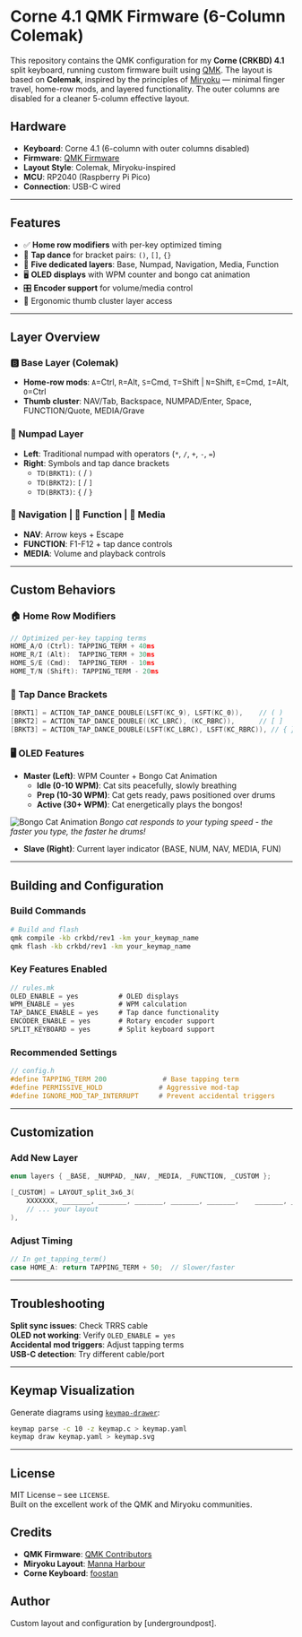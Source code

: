 # Corne 4.1 QMK Firmware (6-Column Colemak)

This repository contains the QMK configuration for my **Corne (CRKBD) 4.1** split keyboard, running custom firmware built using [QMK](https://qmk.fm/). The layout is based on **Colemak**, inspired by the principles of [Miryoku](https://github.com/manna-harbour/miryoku) — minimal finger travel, home-row mods, and layered functionality. The outer columns are disabled for a cleaner 5-column effective layout.

## Hardware

- **Keyboard**: Corne 4.1 (6-column with outer columns disabled)
- **Firmware**: [QMK Firmware](https://qmk.fm/)
- **Layout Style**: Colemak, Miryoku-inspired
- **MCU**: RP2040 (Raspberry Pi Pico)
- **Connection**: USB-C wired

---

## Features

- ✅ **Home row modifiers** with per-key optimized timing
- 🎯 **Tap dance** for bracket pairs: `()`, `[]`, `{}`
- 🔢 **Five dedicated layers**: Base, Numpad, Navigation, Media, Function
- 🖥️ **OLED displays** with WPM counter and bongo cat animation
- 🎛️ **Encoder support** for volume/media control
- 🧠 Ergonomic thumb cluster layer access

---

## Layer Overview

### 🅱 Base Layer (Colemak)

- **Home-row mods**: `A`=Ctrl, `R`=Alt, `S`=Cmd, `T`=Shift | `N`=Shift, `E`=Cmd, `I`=Alt, `O`=Ctrl
- **Thumb cluster**: NAV/Tab, Backspace, NUMPAD/Enter, Space, FUNCTION/Quote, MEDIA/Grave

### 🔢 Numpad Layer
- **Left**: Traditional numpad with operators (`*`, `/`, `+`, `-`, `=`)
- **Right**: Symbols and tap dance brackets
  - `TD(BRKT1)`: `(` / `)`
  - `TD(BRKT2)`: `[` / `]`  
  - `TD(BRKT3)`: `{` / `}`

### 🧭 Navigation | 🔧 Function | 🎵 Media
- **NAV**: Arrow keys + Escape
- **FUNCTION**: F1-F12 + tap dance controls
- **MEDIA**: Volume and playback controls

---

## Custom Behaviors

### 🏠 Home Row Modifiers
```c
// Optimized per-key tapping terms
HOME_A/O (Ctrl): TAPPING_TERM + 40ms
HOME_R/I (Alt):  TAPPING_TERM + 30ms  
HOME_S/E (Cmd):  TAPPING_TERM - 10ms
HOME_T/N (Shift): TAPPING_TERM - 20ms
```

### 🎯 Tap Dance Brackets
```c
[BRKT1] = ACTION_TAP_DANCE_DOUBLE(LSFT(KC_9), LSFT(KC_0)),    // ( )
[BRKT2] = ACTION_TAP_DANCE_DOUBLE((KC_LBRC), (KC_RBRC)),      // [ ]
[BRKT3] = ACTION_TAP_DANCE_DOUBLE(LSFT(KC_LBRC), LSFT(KC_RBRC)), // { }
```

### 🖥️ OLED Features
- **Master (Left)**: WPM Counter + Bongo Cat Animation
  - **Idle (0-10 WPM)**: Cat sits peacefully, slowly breathing
  - **Prep (10-30 WPM)**: Cat gets ready, paws positioned over drums
  - **Active (30+ WPM)**: Cat energetically plays the bongos!

![Bongo Cat Animation](docs/bongo-cat-demo.gif)
*Bongo cat responds to your typing speed - the faster you type, the faster he drums!*

- **Slave (Right)**: Current layer indicator (BASE, NUM, NAV, MEDIA, FUN)

---

## Building and Configuration

### Build Commands
```bash
# Build and flash
qmk compile -kb crkbd/rev1 -km your_keymap_name
qmk flash -kb crkbd/rev1 -km your_keymap_name
```

### Key Features Enabled
```c
// rules.mk
OLED_ENABLE = yes          # OLED displays
WPM_ENABLE = yes           # WPM calculation  
TAP_DANCE_ENABLE = yes     # Tap dance functionality
ENCODER_ENABLE = yes       # Rotary encoder support
SPLIT_KEYBOARD = yes       # Split keyboard support
```

### Recommended Settings
```c
// config.h
#define TAPPING_TERM 200              # Base tapping term
#define PERMISSIVE_HOLD              # Aggressive mod-tap
#define IGNORE_MOD_TAP_INTERRUPT     # Prevent accidental triggers
```

---

## Customization

### Add New Layer
```c
enum layers { _BASE, _NUMPAD, _NAV, _MEDIA, _FUNCTION, _CUSTOM };

[_CUSTOM] = LAYOUT_split_3x6_3(
    XXXXXXX, _______, _______, _______, _______, _______,    _______, _______, _______, _______, _______, XXXXXXX,
    // ... your layout
),
```

### Adjust Timing
```c
// In get_tapping_term()
case HOME_A: return TAPPING_TERM + 50;  // Slower/faster
```

---

## Troubleshooting

**Split sync issues**: Check TRRS cable  
**OLED not working**: Verify `OLED_ENABLE = yes`  
**Accidental mod triggers**: Adjust tapping terms  
**USB-C detection**: Try different cable/port

---

## Keymap Visualization

Generate diagrams using [`keymap-drawer`](https://github.com/caksoylar/keymap-drawer):
```bash
keymap parse -c 10 -z keymap.c > keymap.yaml
keymap draw keymap.yaml > keymap.svg
```

---

## License

MIT License – see `LICENSE`.  
Built on the excellent work of the QMK and Miryoku communities.

## Credits

- **QMK Firmware**: [QMK Contributors](https://github.com/qmk/qmk_firmware)
- **Miryoku Layout**: [Manna Harbour](https://github.com/manna-harbour/miryoku)
- **Corne Keyboard**: [foostan](https://github.com/foostan/crkbd)

## Author

Custom layout and configuration by [undergroundpost].
